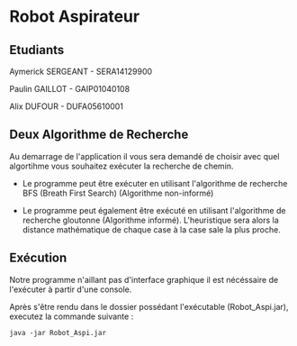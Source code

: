 

# Robot Aspirateur

## Etudiants
Aymerick SERGEANT - SERA14129900

Paulin GAILLOT - GAIP01040108

Alix DUFOUR - DUFA05610001

## Deux Algorithme de Recherche

Au demarrage de l'application il vous sera demandé de choisir avec quel algortihme vous souhaitez exécuter la recherche de chemin.

- Le programme peut être exécuter en utilisant l'algorithme de recherche BFS  (Breath First Search) (Algorithme non-informé)

- Le programme peut également être exécuté en utilisant l'algorithme de recherche gloutonne (Algorithme informé). L'heuristique sera alors la distance mathématique de chaque case à la case sale la plus proche.

## Exécution

Notre programme n'aillant pas d'interface graphique il est nécéssaire de l'exécuter à partir d'une console.

Après s'être rendu dans le dossier possédant l'exécutable (Robot_Aspi.jar), executez la commande suivante :

   `java -jar Robot_Aspi.jar`

